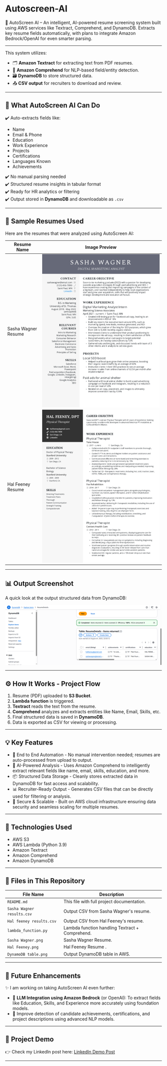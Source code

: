 # Autoscreen-AI
🚀 AutoScreen AI – An intelligent, AI-powered resume screening system built using AWS services like Textract, Comprehend, and DynamoDB. Extracts key resume fields automatically, with plans to integrate Amazon Bedrock/OpenAI for even smarter parsing.

---

This system utilizes:
- 🗂️ **Amazon Textract** for extracting text from PDF resumes.
- 🧠 **Amazon Comprehend** for NLP-based field/entity detection.  
- 🗃️ **DynamoDB** to store structured data.  
- 📤 **CSV output** for recruiters to download and review. 

---

## 💼 What AutoScreen AI Can Do

✔️ Auto-extracts fields like:
- Name  
- Email & Phone  
- Education  
- Work Experience  
- Projects  
- Certifications  
- Languages Known  
- Achievements

✔️ No manual parsing needed  
✔️ Structured resume insights in tabular format  
✔️ Ready for HR analytics or filtering  
✔️ Output stored in **DynamoDB** and downloadable as `.csv`

---

## 🧪 Sample Resumes Used

Here are the resumes that were analyzed using AutoScreen AI:

| Resume Name         | Image Preview                                |
|---------------------|----------------------------------------------|
| Sasha Wagner Resume | ![Sasha](Sasha%20Wagner.png)   | 
| Hal Feeney Resume   | ![Hal](Hal%20Feeney.png)       |

---

## 📊 Output Screenshot

A quick look at the output structured data from DynamoDB:

![DynamoDB Output Screenshot](DynamoDB%20table.png)

---

## ⚙️ How It Works - Project Flow

1. Resume (PDF) uploaded to **S3 Bucket**.
2. **Lambda function** is triggered.
3. **Textract** reads the text from the resume.
4. **Comprehend** analyzes and extracts entities like Name, Email, Skills, etc.
5. Final structured data is saved in **DynamoDB**.
6. Data is exported as CSV for viewing or processing.

---

## 💡 Key Features
- 🚀 End to End Automation - No manual intervention needed; resumes are auto-processed from upload to output.
- 🧠 AI-Powered Analysis - Uses Amazon Comprehend to intelligently extract relevant fields like name, email, skills, education, and more.
- 📦 Structured Data Storage - Cleanly stores extracted data in DynamoDB for fast access and scalability.
- 📊 Recruiter-Ready Output - Generates CSV files that can be directly used for filtering or analysis.
- 🔐 Secure & Scalable - Built on AWS cloud infrastructure ensuring data security and seamless scaling for multiple resumes.

---

## 📌 Technologies Used

- AWS S3
- AWS Lambda (Python 3.9)
- Amazon Textract
- Amazon Comprehend
- Amazon DynamoDB

---

## 📁 Files in This Repository

| File Name                  | Description                                      |
|----------------------------|--------------------------------------------------|
| `README.md`                | This file with full project documentation.       |
| `Sasha Wagner results.csv` | Output CSV from Sasha Wagner's resume.           |
| `Hal feeney results.csv`   | Output CSV from Hal Feeney's resume.             |
| `lambda_function.py`       | Lambda function handling Textract + Comprehend.  |
| `Sasha Wagner.png`         | Sasha Wagner Resume.  |
| `Hal Feeney.png`           | Hal Feeney Resume .  |
| `DynamoDB table.png`       | Output DynamoDB table in AWS.  |

---

## 🔮 Future Enhancements

✨ I am working on taking AutoScreen AI even further:
- 🤖 **LLM Integration using Amazon Bedrock** (or OpenAI): To extract fields like Education, Skills, and Experience more accurately            using foundation models.
- 📝 Improve detection of candidate achievements, certifications, and project descriptions using advanced NLP models.

---

## 🔗 Project Demo
👉 Check my LinkedIn post here: [LinkedIn Demo Post](https://www.linkedin.com/in/hemalatha-m-064190332?utm_source=share&utm_campaign=share_via&utm_content=profile&utm_medium=android_app)

---


